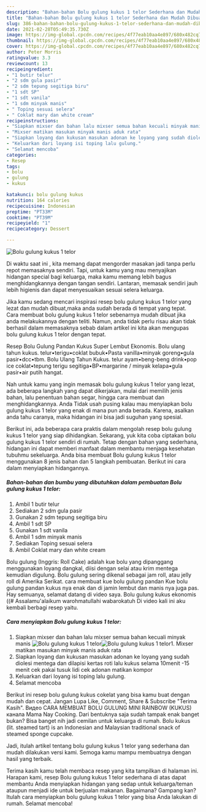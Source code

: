 ```yaml
---
description: "Bahan-bahan Bolu gulung kukus 1 telor Sederhana dan Mudah Dibuat"
title: "Bahan-bahan Bolu gulung kukus 1 telor Sederhana dan Mudah Dibuat"
slug: 386-bahan-bahan-bolu-gulung-kukus-1-telor-sederhana-dan-mudah-dibuat
date: 2021-02-28T05:49:35.730Z
image: https://img-global.cpcdn.com/recipes/4f77eab10aa4e897/680x482cq70/bolu-gulung-kukus-1-telor-foto-resep-utama.jpg
thumbnail: https://img-global.cpcdn.com/recipes/4f77eab10aa4e897/680x482cq70/bolu-gulung-kukus-1-telor-foto-resep-utama.jpg
cover: https://img-global.cpcdn.com/recipes/4f77eab10aa4e897/680x482cq70/bolu-gulung-kukus-1-telor-foto-resep-utama.jpg
author: Peter Morris
ratingvalue: 3.3
reviewcount: 13
recipeingredient:
- "1 butir telur"
- "2 sdm gula pasir"
- "2 sdm tepung segitiga biru"
- "1 sdt SP"
- "1 sdt vanila"
- "1 sdm minyak manis"
- " Toping sesuai selera"
- " Coklat mary dan white cream"
recipeinstructions:
- "Siapkan mixser dan bahan lalu mixser semua bahan kecuali minyak manis"
- "Mixser matikan masukan minyak manis aduk rata"
- "Siapkan loyang dan kukusan masukan adonan ke loyang yang sudah diolesi mentega dan dilapisi kertas roti lalu kukus selama 10menit -15 menit cek pakai tusuk lidi cek adonan matikan kompor"
- "Keluarkan dari loyang isi toping lalu gulung."
- "Selamat mencoba"
categories:
- Resep
tags:
- bolu
- gulung
- kukus

katakunci: bolu gulung kukus 
nutrition: 164 calories
recipecuisine: Indonesian
preptime: "PT33M"
cooktime: "PT39M"
recipeyield: "1"
recipecategory: Dessert

---
```



![Bolu gulung kukus 1 telor](https://img-global.cpcdn.com/recipes/4f77eab10aa4e897/680x482cq70/bolu-gulung-kukus-1-telor-foto-resep-utama.jpg)

Di waktu  saat ini , kita memang dapat mengorder masakan jadi tanpa perlu repot memasaknya sendiri. Tapi, untuk kamu yang mau menyajikan hidangan special bagi keluarga, maka kamu memang lebih bagus menghidangkannya dengan tangan sendiri. Lantaran, memasak sendiri jauh lebih higienis dan dapat menyesuaikan sesuai selera keluarga.

Jika kamu sedang mencari inspirasi resep bolu gulung kukus 1 telor yang lezat dan mudah dibuat,maka anda sudah berada di tempat yang tepat. Cara membuat bolu gulung kukus 1 telor  sebenarnya mudah dibuat jika anda melakukannya dengan teliti. Namun, anda tidak perlu risau akan tidak berhasil dalam memasaknya 
sebab dalam artikel ini kita akan mengupas bolu gulung kukus 1 telor dengan tepat.  

Resep Bolu Gulung Pandan Kukus Super Lembut Ekonomis. Bolu ulang tahun kukus. telur•terigu•coklat bubuk•Pasta vanilla•minyak goreng•gula pasir•dcc•tbm. Bolu Ulang Tahun Kukus. telur ayam•beng-beng drink•pop ice coklat•tepung terigu segitiga•BP•margarine / minyak kelapa•gula pasir•air putih hangat.

Nah untuk kamu yang ingin memasak bolu gulung kukus 1 telor yang lezat, ada beberapa langkah yang dapat dikerjakan, mulai dari memilih jenis bahan, lalu penentuan bahan segar, hingga cara membuat dan menghidangkannya. Anda Tidak usah pusing kalau mau menyiapkan bolu gulung kukus 1 telor yang enak di mana pun anda berada. Karena, asalkan anda  tahu caranya, maka hidangan ini bisa jadi suguhan yang spesial.

Berikut ini, ada beberapa cara praktis  dalam mengolah resep bolu gulung kukus 1 telor yang siap dihidangkan. Sekarang, yuk kita coba ciptakan bolu gulung kukus 1 telor sendiri di rumah. Tetap dengan bahan yang sederhana, hidangan ini dapat memberi manfaat dalam membantu menjaga kesehatan tubuhmu sekeluarga. Anda bisa membuat Bolu gulung kukus 1 telor menggunakan 8 jenis bahan dan 5 langkah pembuatan. Berikut ini cara dalam menyiapkan hidangannya.

<!--inarticleads1-->

##### Bahan-bahan dan bumbu yang dibutuhkan dalam pembuatan Bolu gulung kukus 1 telor:

1. Ambil 1 butir telur
1. Sediakan 2 sdm gula pasir
1. Gunakan 2 sdm tepung segitiga biru
1. Ambil 1 sdt SP
1. Gunakan 1 sdt vanila
1. Ambil 1 sdm minyak manis
1. Sediakan  Toping sesuai selera
1. Ambil  Coklat mary dan white cream


Bolu gulung (Inggris: Roll Cake) adalah kue bolu yang dipanggang menggunakan loyang dangkal, diisi dengan selai atau krim mentega kemudian digulung. Bolu gulung sering dikenal sebagai jam roll, atau jelly roll di Amerika Serikat. cara membuat kue bolu gulung pandan Kue bolu gulung pandan kukus nya enak dan di jamin lembut dan manis nya juga pas. Hay semuanya, selamat datang di video saya. Bolu gulung kukus ekonomis ((# Assalamu&#39;alaikum warohmatullahi wabarokatuh Di video kali ini aku kembali berbagi resep yaitu. 

<!--inarticleads2-->

##### Cara menyiapkan Bolu gulung kukus 1 telor:

1. Siapkan mixser dan bahan lalu mixser semua bahan kecuali minyak manis
<img src="https://img-global.cpcdn.com/steps/262631c80ad44dec/160x128cq70/bolu-gulung-kukus-1-telor-langkah-memasak-1-foto.jpg" alt="Bolu gulung kukus 1 telor"><img src="https://img-global.cpcdn.com/steps/9976db46bfcc02d8/160x128cq70/bolu-gulung-kukus-1-telor-langkah-memasak-1-foto.jpg" alt="Bolu gulung kukus 1 telor">1. Mixser matikan masukan minyak manis aduk rata
1. Siapkan loyang dan kukusan masukan adonan ke loyang yang sudah diolesi mentega dan dilapisi kertas roti lalu kukus selama 10menit -15 menit cek pakai tusuk lidi cek adonan matikan kompor
1. Keluarkan dari loyang isi toping lalu gulung.
1. Selamat mencoba


Berikut ini resep bolu gulung kukus cokelat yang bisa kamu buat dengan mudah dan cepat. Jangan Lupa Like, Comment, Share &amp; Subscribe &#34;Terima Kasih&#34;. Видео CARA MEMBUAT BOLU GULUNG MINI RAINBOW (KUKUS) канала Mama Nay Cooking. Dari bentuknya saja sudah tampak enak banget bukan? Bisa banget nih jadi cemilan untuk keluarga di rumah. Bolu kukus (lit. steamed tart) is an Indonesian and Malaysian traditional snack of steamed sponge cupcake. 

Jadi, itulah artikel tentang  bolu gulung kukus 1 telor  yang sederhana dan mudah dilakukan versi kami. Semoga kamu mampu membuatnya dengan hasil yang terbaik. 

Terima kasih kamu telah membaca resep yang kita tampilkan di halaman ini. Harapan kami, resep  Bolu gulung kukus 1 telor sederhana di atas dapat membantu Anda menyiapkan hidangan yang sedap untuk keluarga/teman ataupun menjadi ide untuk berjualan makanan. Bagaimana? Gampang kan? Itulah cara menyiapkan bolu gulung kukus 1 telor yang bisa Anda lakukan di rumah. Selamat mencoba!

